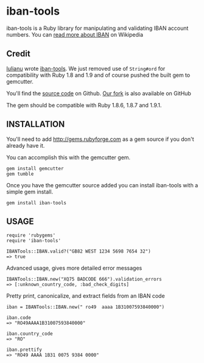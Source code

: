 # iban-tools

iban-tools is a Ruby library for manipulating and validating IBAN account numbers. You can [read more about IBAN](http://en.wikipedia.org/wiki/International_Bank_Account_Number) on Wikipedia

## Credit

[Iulianu](http://github.com/iulianu) wrote [iban-tools](http://github.com/iulianu/iban-tools). We just removed use of `String#ord` for compatibility with Ruby 1.8 and 1.9 and of course pushed the built gem to gemcutter.

You'll find the [source code](http://github.com/iulianu/iban-tools) on Github. [Our fork](http://github.com/alphasights/iban-tools) is also available on GitHub

The gem should be compatible with Ruby 1.8.6, 1.8.7 and 1.9.1.

## INSTALLATION

You'll need to add http://gems.rubyforge.com as a gem source if you don't already have it.

You can accomplish this with the gemcutter gem.

    gem install gemcutter
    gem tumble

Once you have the gemcutter source added you can install iban-tools with a simple gem install.

    gem install iban-tools

## USAGE

    require 'rubygems'
    require 'iban-tools'

    IBANTools::IBAN.valid?("GB82 WEST 1234 5698 7654 32")
    => true

Advanced usage, gives more detailed error messages

    IBANTools::IBAN.new("XQ75 BADCODE 666").validation_errors
    => [:unknown_country_code, :bad_check_digits]

Pretty print, canonicalize, and extract fields from an IBAN code

    iban = IBANTools::IBAN.new(" ro49  aaaa 1B31007593840000")

    iban.code
    => "RO49AAAA1B31007593840000"

    iban.country_code
    => "RO"

    iban.prettify
    => "RO49 AAAA 1B31 0075 9384 0000"
